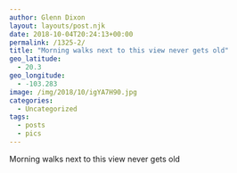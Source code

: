 ```yaml
---
author: Glenn Dixon
layout: layouts/post.njk
date: 2018-10-04T20:24:13+00:00
permalink: /1325-2/
title: "Morning walks next to this view never gets old"
geo_latitude:
  - 20.3
geo_longitude:
  - -103.283
image: /img/2018/10/igYA7H90.jpg
categories:
  - Uncategorized
tags:
  - posts
  - pics
---
```

Morning walks next to this view never gets old